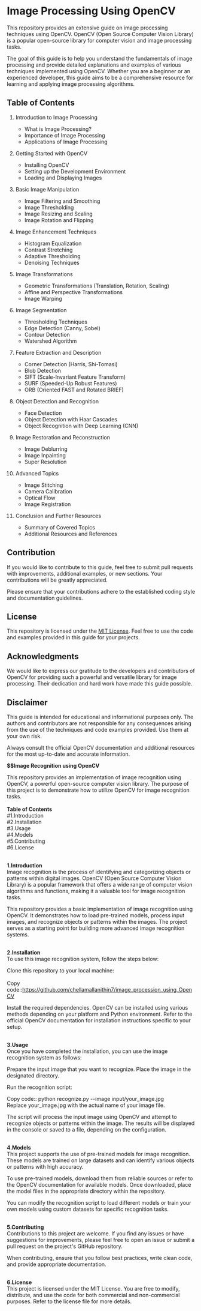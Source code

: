 # Image Processing Using OpenCV

This repository provides an extensive guide on image processing techniques using OpenCV. OpenCV (Open Source Computer Vision Library) is a popular open-source library for computer vision and image processing tasks.

The goal of this guide is to help you understand the fundamentals of image processing and provide detailed explanations and examples of various techniques implemented using OpenCV. Whether you are a beginner or an experienced developer, this guide aims to be a comprehensive resource for learning and applying image processing algorithms.

## Table of Contents

1. Introduction to Image Processing
   - What is Image Processing?
   - Importance of Image Processing
   - Applications of Image Processing

2. Getting Started with OpenCV
   - Installing OpenCV
   - Setting up the Development Environment
   - Loading and Displaying Images

3. Basic Image Manipulation
   - Image Filtering and Smoothing
   - Image Thresholding
   - Image Resizing and Scaling
   - Image Rotation and Flipping

4. Image Enhancement Techniques
   - Histogram Equalization
   - Contrast Stretching
   - Adaptive Thresholding
   - Denoising Techniques

5. Image Transformations
   - Geometric Transformations (Translation, Rotation, Scaling)
   - Affine and Perspective Transformations
   - Image Warping

6. Image Segmentation
   - Thresholding Techniques
   - Edge Detection (Canny, Sobel)
   - Contour Detection
   - Watershed Algorithm

7. Feature Extraction and Description
   - Corner Detection (Harris, Shi-Tomasi)
   - Blob Detection
   - SIFT (Scale-Invariant Feature Transform)
   - SURF (Speeded-Up Robust Features)
   - ORB (Oriented FAST and Rotated BRIEF)

8. Object Detection and Recognition
   - Face Detection
   - Object Detection with Haar Cascades
   - Object Recognition with Deep Learning (CNN)

9. Image Restoration and Reconstruction
   - Image Deblurring
   - Image Inpainting
   - Super Resolution

10. Advanced Topics
    - Image Stitching
    - Camera Calibration
    - Optical Flow
    - Image Registration

11. Conclusion and Further Resources
    - Summary of Covered Topics
    - Additional Resources and References

## Contribution

If you would like to contribute to this guide, feel free to submit pull requests with improvements, additional examples, or new sections. Your contributions will be greatly appreciated.

Please ensure that your contributions adhere to the established coding style and documentation guidelines.

## License

This repository is licensed under the [MIT License](LICENSE). Feel free to use the code and examples provided in this guide for your projects.

## Acknowledgments

We would like to express our gratitude to the developers and contributors of OpenCV for providing such a powerful and versatile library for image processing. Their dedication and hard work have made this guide possible.

## Disclaimer

This guide is intended for educational and informational purposes only. The authors and contributors are not responsible for any consequences arising from the use of the techniques and code examples provided. Use them at your own risk.

Always consult the official OpenCV documentation and additional resources for the most up-to-date and accurate information.


**$$Image Recognition using OpenCV**

This repository provides an implementation of image recognition using OpenCV, a powerful open-source computer vision library. The purpose of this project is to demonstrate how to utilize OpenCV for image recognition tasks.<br><br>
**Table of Contents**<br>
#1.Introduction<br>
#2.Installation<br>
#3.Usage<br>
#4.Models<br>
#5.Contributing<br>
#6.License<br><br>

**1.Introduction**<br>
Image recognition is the process of identifying and categorizing objects or patterns within digital images. OpenCV (Open Source Computer Vision Library) is a popular framework that offers a wide range of computer vision algorithms and functions, making it a valuable tool for image recognition tasks.<br>

This repository provides a basic implementation of image recognition using OpenCV. It demonstrates how to load pre-trained models, process input images, and recognize objects or patterns within the images. The project serves as a starting point for building more advanced image recognition systems.<br><br>

**2.Installation**<br>
To use this image recognition system, follow the steps below:<br>

Clone this repository to your local machine:<br><br>
Copy code::https://github.com/chellamallanithin7/image_procession_using_OpenCV<br>

Install the required dependencies. OpenCV can be installed using various methods depending on your platform and Python environment. Refer to the official OpenCV documentation for installation instructions specific to your setup.<br><br>

**3.Usage**<br>
Once you have completed the installation, you can use the image recognition system as follows:<br>

Prepare the input image that you want to recognize. Place the image in the designated directory.<br>

Run the recognition script:<br>

Copy code::
python recognize.py --image input/your_image.jpg<br>
Replace your_image.jpg with the actual name of your image file.<br>

The script will process the input image using OpenCV and attempt to recognize objects or patterns within the image. The results will be displayed in the console or saved to a file, depending on the configuration.<br><br>

**4.Models**<br>
This project supports the use of pre-trained models for image recognition. These models are trained on large datasets and can identify various objects or patterns with high accuracy.<br>

To use pre-trained models, download them from reliable sources or refer to the OpenCV documentation for available models. Once downloaded, place the model files in the appropriate directory within the repository.<br>

You can modify the recognition script to load different models or train your own models using custom datasets for specific recognition tasks.<br><br>

****5.Contributing****<br>
Contributions to this project are welcome. If you find any issues or have suggestions for improvements, please feel free to open an issue or submit a pull request on the project's GitHub repository.<br>

When contributing, ensure that you follow best practices, write clean code, and provide appropriate documentation.<br><br>

**6.License**<br>
This project is licensed under the MIT License. You are free to modify, distribute, and use the code for both commercial and non-commercial purposes. Refer to the license file for more details.


